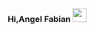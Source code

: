 <h3 align="center">
  Hi,Angel Fabian
  <img src="https://media.giphy.com/media/hvRJCLFzcasrR4ia7z/giphy.gif" width="28">
</h3>

